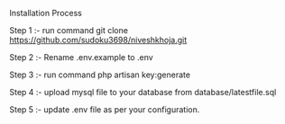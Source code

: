 Installation Process

Step 1 :- 
   run command git clone https://github.com/sudoku3698/niveshkhoja.git

Step 2 :- 
   Rename .env.example to .env
 
Step 3 :- 
   run command php artisan key:generate

Step 4 :-
   upload mysql file to your database from database/latestfile.sql

Step 5 :- 
   update .env file as per your configuration.
